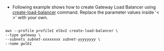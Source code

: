 * Following example shows how to create Gateway Load Balancer using
[create-load-balancer](https://docs.aws.amazon.com/cli/latest/reference/elbv2/create-load-balancer.html) command. Replace the parameter values inside '< >' with your own.

<pre><code>
aws --profile <i>profile1</i> elbv2 create-load-balancer \
--type gateway \
--subnets <i>subnet-xxxxxxxx</i> <i>subnet-yyyyyyyy</i> \
--name <i>gwlb1</i>
</code></pre>
